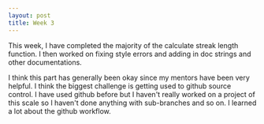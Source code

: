 ```yaml
---
layout: post
title: Week 3
---
```


This week, I have completed the majority of the calculate streak length function. I then worked on fixing style errors and adding in doc strings and other documentations. 

I think this part has generally been okay since my mentors have been very helpful. I think the biggest challenge is getting used to github source control. I have used github before but I haven't really worked on a project of this scale so I haven't done anything with sub-branches and so on. I learned a lot about the github workflow.
